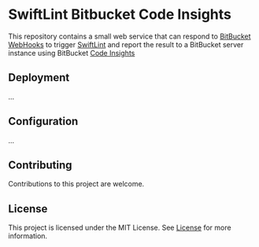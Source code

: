 # SwiftLint Bitbucket Code Insights

This repository contains a small web service that can respond to [BitBucket WebHooks]() to trigger [SwiftLint]() and report the result to a BitBucket server instance using BitBucket [Code Insights]() 

## Deployment

...

## Configuration

...

## Contributing
Contributions to this project are welcome.

## License
This project is licensed under the MIT License. See [License](LICENSE) for more information.
